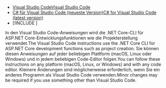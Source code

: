 * [<span data-ttu-id="a67f7-101">Visual Studio Code</span><span class="sxs-lookup"><span data-stu-id="a67f7-101">Visual Studio Code</span></span>](https://code.visualstudio.com/download)
* [<span data-ttu-id="a67f7-102">C# für Visual Studio Code (neueste Version)</span><span class="sxs-lookup"><span data-stu-id="a67f7-102">C# for Visual Studio Code (latest version)</span></span>](https://marketplace.visualstudio.com/items?itemName=ms-dotnettools.csharp)
* [!INCLUDE [](~/includes/3.0-SDK.md)]

<span data-ttu-id="a67f7-103">In den Visual Studio Code-Anweisungen wird die .NET Core-CLI für ASP.NET Core-Entwicklungsfunktionen wie die Projekterstellung verwendet.</span><span class="sxs-lookup"><span data-stu-id="a67f7-103">The Visual Studio Code instructions use the .NET Core CLI for ASP.NET Core development functions such as project creation.</span></span> <span data-ttu-id="a67f7-104">Sie können diesen Anweisungen auf jeder beliebigen Plattform (macOS, Linux oder Windows) und in jedem beliebigen Code-Editor folgen.</span><span class="sxs-lookup"><span data-stu-id="a67f7-104">You can follow these instructions on any platform (macOS, Linux, or Windows) and with any code editor.</span></span> <span data-ttu-id="a67f7-105">Kleinere Änderungen sind möglicherweise erforderlich, wenn Sie ein anderes Programm als Visual Studio Code verwenden.</span><span class="sxs-lookup"><span data-stu-id="a67f7-105">Minor changes may be required if you use something other than Visual Studio Code.</span></span>
